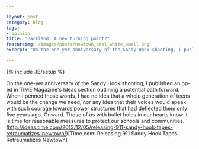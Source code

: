```yaml
---

layout: post 
category: blog 
tags:
- opinion 
title: "Parkland: A new turning point?"
featureimg: /images/posts/newtown_seal_white_small.png
excerpt: "On the one-yer anniversary of the Sandy Hook shooting, I published an op-ed in TIME Magazine's Ideas section outlining a potential path forward. When I penned those words, I had no idea that a whole generation of teens would be the change we need, nor any idea that their voices would speak with such courage towards power structures that had deflected them only five years ago. Onward. Those of us with bullet holes in our hearts know it is time for reasonable measures to protect our schools and communities. (http://ideas.time.com/2013/12/05/releasing-911-sandy-hook-tapes-retraumatizes-newtown/)[Time.com: Releasing 911 Sandy Hook Tapes Retraumatizes Newtown]"

---
```


{% include JB/setup %}

On the one-yer anniversary of the Sandy Hook shooting, I published an op-ed in TIME Magazine's Ideas section outlining a potential path forward. When I penned those words, I had no idea that a whole generation of teens would be the change we need, nor any idea that their voices would speak with such courage towards power structures that had deflected them only five years ago. Onward. Those of us with bullet holes in our hearts know it is time for reasonable measures to protect our schools and communities. (http://ideas.time.com/2013/12/05/releasing-911-sandy-hook-tapes-retraumatizes-newtown/)[Time.com: Releasing 911 Sandy Hook Tapes Retraumatizes Newtown]
